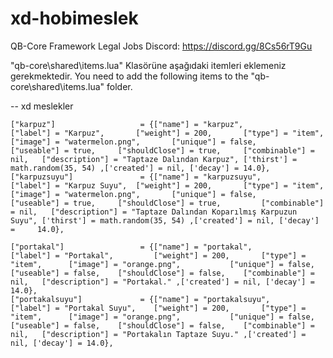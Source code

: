 # xd-hobimeslek
QB-Core Framework Legal Jobs Discord: https://discord.gg/8Cs56rT9Gu

"qb-core\shared\items.lua" Klasörüne aşağıdaki itemleri eklemeniz gerekmektedir.
You need to add the following items to the "qb-core\shared\items.lua" folder.

-- xd meslekler


	["karpuz"] 		 			 = {["name"] = "karpuz",       				["label"] = "Karpuz",	 	["weight"] = 200, 		["type"] = "item", 		["image"] = "watermelon.png", 		["unique"] = false, 	["useable"] = true, 	["shouldClose"] = true,   	["combinable"] = nil,   ["description"] = "Taptaze Dalından Karpuz", ['thirst'] = math.random(35, 54) ,['created'] = nil, ['decay'] = 14.0},
	["karpuzsuyu"] 		 		 = {["name"] = "karpuzsuyu",       			["label"] = "Karpuz Suyu",	["weight"] = 200, 		["type"] = "item", 		["image"] = "watermelon.png", 		["unique"] = false, 	["useable"] = true, 	["shouldClose"] = true,   		["combinable"] = nil,   ["description"] = "Taptaze Dalından Koparılmış Karpuzun Suyu", ['thirst'] = math.random(35, 54) ,['created'] = nil, ['decay'] = 	14.0},

	["portakal"] 				 = {["name"] = "portakal",  	     		["label"] = "Portakal",	 		["weight"] = 200, 		["type"] = "item", 		["image"] = "orange.png", 			["unique"] = false, 	["useable"] = false, 	["shouldClose"] = false,   	["combinable"] = nil,   ["description"] = "Portakal." ,['created'] = nil, ['decay'] = 14.0},	
	["portakalsuyu"] 			 = {["name"] = "portakalsuyu",  	   		["label"] = "Portakal Suyu",	["weight"] = 200, 		["type"] = "item", 		["image"] = "orange.png", 			["unique"] = false, 	["useable"] = false, 	["shouldClose"] = false,   	["combinable"] = nil,   ["description"] = "Portakalın Taptaze Suyu." ,['created'] = nil, ['decay'] = 14.0},

